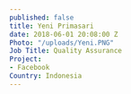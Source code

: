 ```yaml
---
published: false
title: Yeni Primasari
date: 2018-06-01 20:08:00 Z
Photo: "/uploads/Yeni.PNG"
Job Title: Quality Assurance
Project:
- Facebook
Country: Indonesia
---
```

